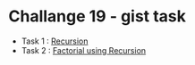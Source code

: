 # Challange 19 - gist task
- Task 1 : [Recursion](https://gist.github.com/subhashjain010/377fd014d4f2d0b9df2b55fedc931bfe)
- Task 2 : [Factorial using Recursion](https://gist.github.com/subhashjain010/9f21b83fc88e9342821eabf8833e422d)
